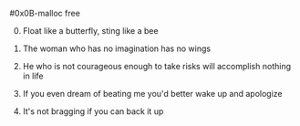 #0x0B-malloc free

0. Float like a butterfly, sting like a bee

1. The woman who has no imagination has no wings

2. He who is not courageous enough to take risks will accomplish nothing in life

3. If you even dream of beating me you'd better wake up and apologize

4. It's not bragging if you can back it up


